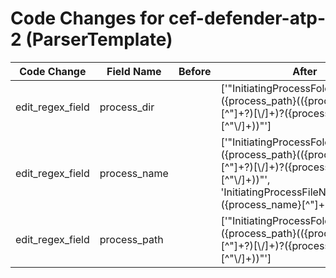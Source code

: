 # Code Changes for cef-defender-atp-2 (ParserTemplate)

| Code Change | Field Name | Before | After |
|-------------|------------|--------|-------|
| edit_regex_field | process_dir |  | ['"InitiatingProcessFolderPath":\s*"({process_path}(({process_dir}[^"]+?)[\\\/]+)?({process_name}[^"\\\/]+))"'] |
| edit_regex_field | process_name |  | ['"InitiatingProcessFolderPath":\s*"({process_path}(({process_dir}[^"]+?)[\\\/]+)?({process_name}[^"\\\/]+))"', 'InitiatingProcessFileName"+:\s*"+({process_name}[^"]+)'] |
| edit_regex_field | process_path |  | ['"InitiatingProcessFolderPath":\s*"({process_path}(({process_dir}[^"]+?)[\\\/]+)?({process_name}[^"\\\/]+))"'] |